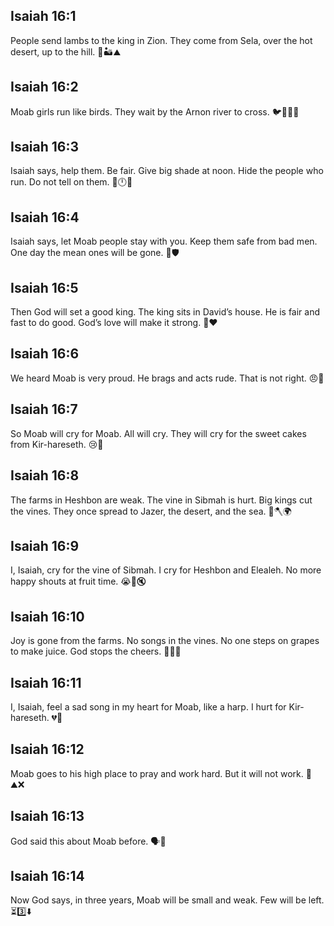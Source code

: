 ## Isaiah 16:1
People send lambs to the king in Zion. They come from Sela, over the hot desert, up to the hill. 🐑🏜️⛰️
## Isaiah 16:2
Moab girls run like birds. They wait by the Arnon river to cross. 🐦🏃‍♀️🌊
## Isaiah 16:3
Isaiah says, help them. Be fair. Give big shade at noon. Hide the people who run. Do not tell on them. 🌳🕛🤫
## Isaiah 16:4
Isaiah says, let Moab people stay with you. Keep them safe from bad men. One day the mean ones will be gone. 🚪🛡️
## Isaiah 16:5
Then God will set a good king. The king sits in David’s house. He is fair and fast to do good. God’s love will make it strong. 👑❤️
## Isaiah 16:6
We heard Moab is very proud. He brags and acts rude. That is not right. 😠📢
## Isaiah 16:7
So Moab will cry for Moab. All will cry. They will cry for the sweet cakes from Kir-hareseth. 😢🍰
## Isaiah 16:8
The farms in Heshbon are weak. The vine in Sibmah is hurt. Big kings cut the vines. They once spread to Jazer, the desert, and the sea. 🍇🪓🌍
## Isaiah 16:9
I, Isaiah, cry for the vine of Sibmah. I cry for Heshbon and Elealeh. No more happy shouts at fruit time. 😭🍇🔇
## Isaiah 16:10
Joy is gone from the farms. No songs in the vines. No one steps on grapes to make juice. God stops the cheers. 🍇🚫🎵
## Isaiah 16:11
I, Isaiah, feel a sad song in my heart for Moab, like a harp. I hurt for Kir-hareseth. 💔🎵
## Isaiah 16:12
Moab goes to his high place to pray and work hard. But it will not work. 🙏⛰️❌
## Isaiah 16:13
God said this about Moab before. 🗣️📜
## Isaiah 16:14
Now God says, in three years, Moab will be small and weak. Few will be left. ⏳3️⃣⬇️
